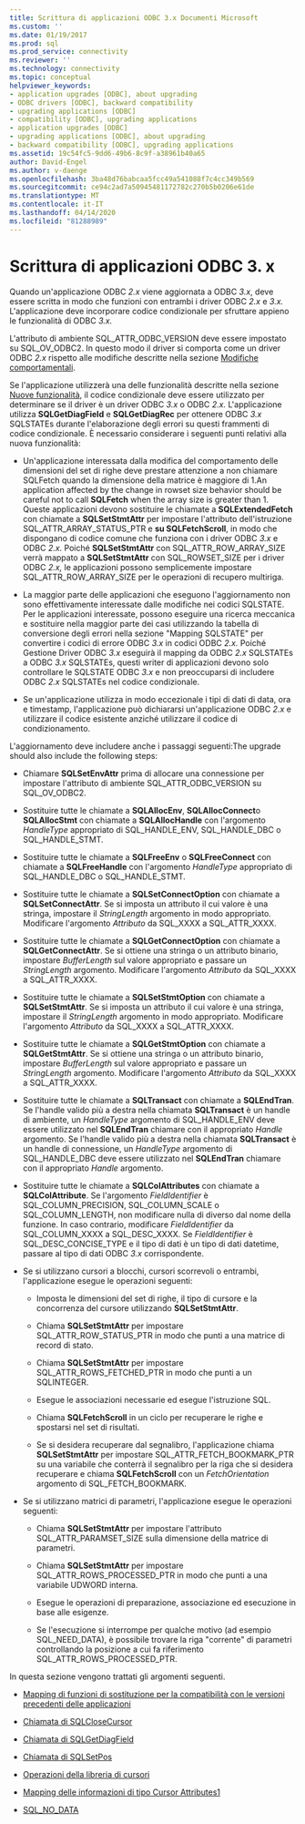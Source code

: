```yaml
---
title: Scrittura di applicazioni ODBC 3.x Documenti Microsoft
ms.custom: ''
ms.date: 01/19/2017
ms.prod: sql
ms.prod_service: connectivity
ms.reviewer: ''
ms.technology: connectivity
ms.topic: conceptual
helpviewer_keywords:
- application upgrades [ODBC], about upgrading
- ODBC drivers [ODBC], backward compatibility
- upgrading applications [ODBC]
- compatibility [ODBC], upgrading applications
- application upgrades [ODBC]
- upgrading applications [ODBC], about upgrading
- backward compatibility [ODBC], upgrading applications
ms.assetid: 19c54fc5-9dd6-49b6-8c9f-a38961b40a65
author: David-Engel
ms.author: v-daenge
ms.openlocfilehash: 3ba48d76babcaa5fcc49a541088f7c4cc349b569
ms.sourcegitcommit: ce94c2ad7a50945481172782c270b5b0206e61de
ms.translationtype: MT
ms.contentlocale: it-IT
ms.lasthandoff: 04/14/2020
ms.locfileid: "81288989"
---
```

# <a name="writing-odbc-3x-applications"></a>Scrittura di applicazioni ODBC 3. x
Quando un'applicazione ODBC *2.x* viene aggiornata a ODBC *3.x*, deve essere scritta in modo che funzioni con entrambi i driver ODBC *2.x* e *3.x.* L'applicazione deve incorporare codice condizionale per sfruttare appieno le funzionalità di ODBC *3.x.*  
  
 L'attributo di ambiente SQL_ATTR_ODBC_VERSION deve essere impostato su SQL_OV_ODBC2. In questo modo il driver si comporta come un driver ODBC *2.x* rispetto alle modifiche descritte nella sezione [Modifiche comportamentali](../../../odbc/reference/develop-app/behavioral-changes.md).  
  
 Se l'applicazione utilizzerà una delle funzionalità descritte nella sezione [Nuove funzionalità](../../../odbc/reference/develop-app/new-features.md), il codice condizionale deve essere utilizzato per determinare se il driver è un driver ODBC *3.x* o ODBC *2.x.* L'applicazione utilizza **SQLGetDiagField** e **SQLGetDiagRec** per ottenere ODBC *3.x* SQLSTATEs durante l'elaborazione degli errori su questi frammenti di codice condizionale. È necessario considerare i seguenti punti relativi alla nuova funzionalità:  
  
-   Un'applicazione interessata dalla modifica del comportamento delle dimensioni del set di righe deve prestare attenzione a non chiamare SQLFetch quando la dimensione della matrice è maggiore di 1.An application affected by the change in rowset size behavior should be careful not to call **SQLFetch** when the array size is greater than 1. Queste applicazioni devono sostituire le chiamate a **SQLExtendedFetch** con chiamate a **SQLSetStmtAttr** per impostare l'attributo dell'istruzione SQL_ATTR_ARRAY_STATUS_PTR e **su SQLFetchScroll**, in modo che dispongano di codice comune che funziona con i driver ODBC *3.x* e ODBC *2.x.* Poiché **SQLSetStmtAttr** con SQL_ATTR_ROW_ARRAY_SIZE verrà mappato a **SQLSetStmtAttr** con SQL_ROWSET_SIZE per i driver ODBC *2.x,* le applicazioni possono semplicemente impostare SQL_ATTR_ROW_ARRAY_SIZE per le operazioni di recupero multiriga.  
  
-   La maggior parte delle applicazioni che eseguono l'aggiornamento non sono effettivamente interessate dalle modifiche nei codici SQLSTATE. Per le applicazioni interessate, possono eseguire una ricerca meccanica e sostituire nella maggior parte dei casi utilizzando la tabella di conversione degli errori nella sezione "Mapping SQLSTATE" per convertire i codici di errore ODBC *3.x* in codici ODBC *2.x.* Poiché Gestione Driver ODBC *3.x* eseguirà il mapping da ODBC *2.x* SQLSTATEs a ODBC *3.x* SQLSTATEs, questi writer di applicazioni devono solo controllare le SQLSTATE ODBC *3.x* e non preoccuparsi di includere ODBC *2.x* SQLSTATEs nel codice condizionale.  
  
-   Se un'applicazione utilizza in modo eccezionale i tipi di dati di data, ora e timestamp, l'applicazione può dichiararsi un'applicazione ODBC *2.x* e utilizzare il codice esistente anziché utilizzare il codice di condizionamento.  
  
 L'aggiornamento deve includere anche i passaggi seguenti:The upgrade should also include the following steps:  
  
-   Chiamare **SQLSetEnvAttr** prima di allocare una connessione per impostare l'attributo di ambiente SQL_ATTR_ODBC_VERSION su SQL_OV_ODBC2.  
  
-   Sostituire tutte le chiamate a **SQLAllocEnv**, **SQLAllocConnect**o **SQLAllocStmt** con chiamate a **SQLAllocHandle** con l'argomento *HandleType* appropriato di SQL_HANDLE_ENV, SQL_HANDLE_DBC o SQL_HANDLE_STMT.  
  
-   Sostituire tutte le chiamate a **SQLFreeEnv** o **SQLFreeConnect** con chiamate a **SQLFreeHandle** con l'argomento *HandleType* appropriato di SQL_HANDLE_DBC o SQL_HANDLE_STMT.  
  
-   Sostituire tutte le chiamate a **SQLSetConnectOption** con chiamate a **SQLSetConnectAttr**. Se si imposta un attributo il cui valore è una stringa, impostare il *StringLength* argomento in modo appropriato. Modificare l'argomento *Attributo* da SQL_XXXX a SQL_ATTR_XXXX.  
  
-   Sostituire tutte le chiamate a **SQLGetConnectOption** con chiamate a **SQLGetConnectAttr**. Se si ottiene una stringa o un attributo binario, impostare *BufferLength* sul valore appropriato e passare un *StringLength* argomento. Modificare l'argomento *Attributo* da SQL_XXXX a SQL_ATTR_XXXX.  
  
-   Sostituire tutte le chiamate a **SQLSetStmtOption** con chiamate a **SQLSetStmtAttr**. Se si imposta un attributo il cui valore è una stringa, impostare il *StringLength* argomento in modo appropriato. Modificare l'argomento *Attributo* da SQL_XXXX a SQL_ATTR_XXXX.  
  
-   Sostituire tutte le chiamate a **SQLGetStmtOption** con chiamate a **SQLGetStmtAttr**. Se si ottiene una stringa o un attributo binario, impostare *BufferLength* sul valore appropriato e passare un *StringLength* argomento. Modificare l'argomento *Attributo* da SQL_XXXX a SQL_ATTR_XXXX.  
  
-   Sostituire tutte le chiamate a **SQLTransact** con chiamate a **SQLEndTran**. Se l'handle valido più a destra nella chiamata **SQLTransact** è un handle di ambiente, un *HandleType* argomento di SQL_HANDLE_ENV deve essere utilizzato nel **SQLEndTran** chiamare con il appropriato *Handle* argomento. Se l'handle valido più a destra nella chiamata **SQLTransact** è un handle di connessione, un *HandleType* argomento di SQL_HANDLE_DBC deve essere utilizzato nel **SQLEndTran** chiamare con il appropriato *Handle* argomento.  
  
-   Sostituire tutte le chiamate a **SQLColAttributes** con chiamate a **SQLColAttribute**. Se l'argomento *FieldIdentifier* è SQL_COLUMN_PRECISION, SQL_COLUMN_SCALE o SQL_COLUMN_LENGTH, non modificare nulla di diverso dal nome della funzione. In caso contrario, modificare *FieldIdentifier* da SQL_COLUMN_XXXX a SQL_DESC_XXXX. Se *FieldIdentifier* è SQL_DESC_CONCISE_TYPE e il tipo di dati è un tipo di dati datetime, passare al tipo di dati ODBC *3.x* corrispondente.  
  
-   Se si utilizzano cursori a blocchi, cursori scorrevoli o entrambi, l'applicazione esegue le operazioni seguenti:  
  
    -   Imposta le dimensioni del set di righe, il tipo di cursore e la concorrenza del cursore utilizzando **SQLSetStmtAttr**.  
  
    -   Chiama **SQLSetStmtAttr** per impostare SQL_ATTR_ROW_STATUS_PTR in modo che punti a una matrice di record di stato.  
  
    -   Chiama **SQLSetStmtAttr** per impostare SQL_ATTR_ROWS_FETCHED_PTR in modo che punti a un SQLINTEGER.  
  
    -   Esegue le associazioni necessarie ed esegue l'istruzione SQL.  
  
    -   Chiama **SQLFetchScroll** in un ciclo per recuperare le righe e spostarsi nel set di risultati.  
  
    -   Se si desidera recuperare dal segnalibro, l'applicazione chiama **SQLSetStmtAttr** per impostare SQL_ATTR_FETCH_BOOKMARK_PTR su una variabile che conterrà il segnalibro per la riga che si desidera recuperare e chiama **SQLFetchScroll** con un *FetchOrientation* argomento di SQL_FETCH_BOOKMARK.  
  
-   Se si utilizzano matrici di parametri, l'applicazione esegue le operazioni seguenti:  
  
    -   Chiama **SQLSetStmtAttr** per impostare l'attributo SQL_ATTR_PARAMSET_SIZE sulla dimensione della matrice di parametri.  
  
    -   Chiama **SQLSetStmtAttr** per impostare SQL_ATTR_ROWS_PROCESSED_PTR in modo che punti a una variabile UDWORD interna.  
  
    -   Esegue le operazioni di preparazione, associazione ed esecuzione in base alle esigenze.  
  
    -   Se l'esecuzione si interrompe per qualche motivo (ad esempio SQL_NEED_DATA), è possibile trovare la riga "corrente" di parametri controllando la posizione a cui fa riferimento SQL_ATTR_ROWS_PROCESSED_PTR.  
  
 In questa sezione vengono trattati gli argomenti seguenti.  
  
-   [Mapping di funzioni di sostituzione per la compatibilità con le versioni precedenti delle applicazioni](../../../odbc/reference/develop-app/mapping-replacement-functions-for-backward-compatibility-of-applications.md)  
  
-   [Chiamata di SQLCloseCursor](../../../odbc/reference/develop-app/calling-sqlclosecursor.md)  
  
-   [Chiamata di SQLGetDiagField](../../../odbc/reference/develop-app/calling-sqlgetdiagfield.md)  
  
-   [Chiamata di SQLSetPos](../../../odbc/reference/develop-app/calling-sqlsetpos.md)  
  
-   [Operazioni della libreria di cursori](../../../odbc/reference/develop-app/cursor-library-operations.md)  
  
-   [Mapping delle informazioni di tipo Cursor Attributes1](../../../odbc/reference/develop-app/mapping-the-cursor-attributes1-information-types.md)  
  
-   [SQL_NO_DATA](../../../odbc/reference/develop-app/sql-no-data.md)
